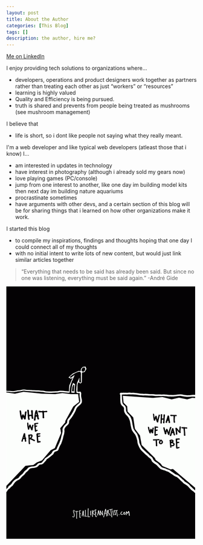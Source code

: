 ```yaml
---
layout: post
title: About the Author
categories: [This Blog]
tags: []
description: the author, hire me?
---
```


[Me on LinkedIn](https://ph.linkedin.com/in/mark-anthony-rosario?trk=profile-badge)

I enjoy providing tech solutions to organizations where…

* developers, operations and product designers work together as partners rather than treating each other as just “workers” or “resources”
* learning is highly valued
* Quality and Efficiency is being pursued.
* truth is shared and prevents from people being treated as mushrooms (see mushroom management)

I believe that

* life is short, so i dont like people not saying what they really meant.


I'm a web developer and like typical web developers  (atleast those that i know) I…

* am interested in updates in technology
* have interest in photography (although i already sold my gears now)
* love playing games (PC/console)
* jump from one interest to another, like one day im building model kits then next day im building nature aquariums
* procrastinate sometimes
* have arguments with other devs, and a certain section of this blog will be for sharing things that i learned on how other organizations make it work.

I started this blog
* to compile my inspirations, findings and thoughts
hoping that one day I could connect all of my thoughts
* with no initial intent to write lots of new content, but would just link similar articles together

> “Everything that needs to be said has already been said. But since no one was listening, everything must be said again.”
-André Gide

![steal_like_an_artist_art_by_austin_kleon.gif](assets/postimages/../../../assets/postimages/steal_like_an_artist_art_by_austin_kleon.gif)